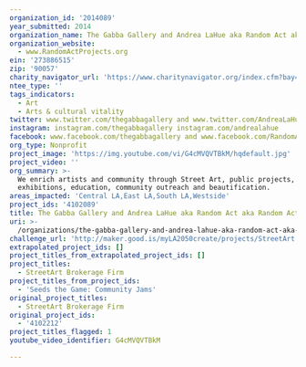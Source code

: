 ```yaml
---
organization_id: '2014089'
year_submitted: 2014
organization_name: The Gabba Gallery and Andrea LaHue aka Random Act aka Random Act Projects
organization_website:
  - www.RandomActProjects.org
ein: '273886515'
zip: '90057'
charity_navigator_url: 'https://www.charitynavigator.org/index.cfm?bay=search.profile&ein=273886515'
ntee_type: ''
tags_indicators:
  - Art
  - Arts & cultural vitality
twitter: www.twitter.com/thegabbagallery and www.twitter.com/AndreaLaHue
instagram: instagram.com/thegabbagallery instagram.com/andrealahue
facebook: www.facebook.com/thegabbagallery and www.facebook.com/RandomActakaAndreaLaHue
org_type: Nonprofit
project_image: 'https://img.youtube.com/vi/G4cMVQVTBkM/hqdefault.jpg'
project_video: ''
org_summary: >-
  We enrich artists and community through Street Art, public projects,
  exhibitions, education, community outreach and beautification.
areas_impacted: 'Central LA,East LA,South LA,Westside'
project_ids: '4102089'
title: The Gabba Gallery and Andrea LaHue aka Random Act aka Random Act Projects
uri: >-
  /organizations/the-gabba-gallery-and-andrea-lahue-aka-random-act-aka-random-act-projects/
challenge_url: 'http://maker.good.is/myLA2050create/projects/StreetArt.html'
extrapolated_project_ids: []
project_titles_from_extrapolated_project_ids: []
project_titles:
  - StreetArt Brokerage Firm
project_titles_from_project_ids:
  - 'Seeds the Game: Community Jams'
original_project_titles:
  - StreetArt Brokerage Firm
original_project_ids:
  - '4102212'
project_titles_flagged: 1
youtube_video_identifier: G4cMVQVTBkM

---
```

